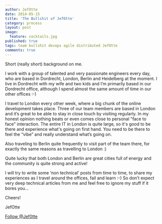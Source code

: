 ```yaml
---
author: JefOtte 
date: 2014-05-15
title: 'The Bullshit of JefOtte'
category: process
layout: post
image: 
  feature: cocktails.jpg
published: true
tags: team bullshit devops agile distributed JefOtte
comments: true
---
```


Short (really short) background on me.

I work with a group of talented and very passionate engineers every day, who are based in Dordrecht, London, Berlin and Heidelberg at the moment. I live in Dordrecht with my wife and two kids and I’m primarily based in our Dordrecht office, although I spend almost the same amount of time in our other offices :-)

I travel to London every other week, where a big chunk of the online development takes place. Three of our team members are based in London and it’s great to be able to stay in close touch by visiting regularly. In my honest opinion nothing beats or even comes close to personal "face to face" interaction. The entire IT in London is quite large, so it's good to be there and experience what's going on first hand. You need to be there to feel the “vibe” and really understand what’s going on.

Also traveling to Berlin quite frequently to visit part of the team there, for exactly the same reasons as travelling to London :)

Quite lucky that both London and Berlin are great cities full of energy and the community is quite strong and active!

I will try to write some ‘non technical’ posts from time to time, to share my experiences as I travel around the offices, fail and learn :-)
So don’t expect very deep technical articles from me and feel free to ignore my stuff if it bores you…

Cheers!

JefOtte

<a href="https://twitter.com/Jef0tte" class="twitter-follow-button" data-show-count="false" data-show-screen-name="false">Follow @Jef0tte</a>
<script>!function(d,s,id){var js,fjs=d.getElementsByTagName(s)[0],p=/^http:/.test(d.location)?'http':'https';if(!d.getElementById(id)){js=d.createElement(s);js.id=id;js.src=p+'://platform.twitter.com/widgets.js';fjs.parentNode.insertBefore(js,fjs);}}(document, 'script', 'twitter-wjs');</script>